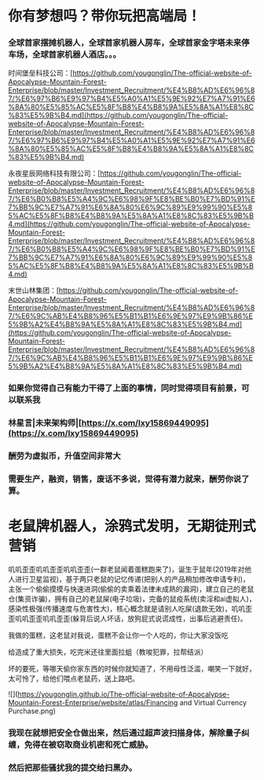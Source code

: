# 你有梦想吗？带你玩把高端局！

### 全球首家摆摊机器人，全球首家机器人房车，全球首家金字塔未来停车场，全球首家机器人酒店。。。

时间堡垒科技公司：[https://github.com/yougonglin/The-official-website-of-Apocalypse-Mountain-Forest-Enterprise/blob/master/Investment_Recruitment/%E4%B8%AD%E6%96%87/%E6%97%B6%E9%97%B4%E5%A0%A1%E5%9E%92%E7%A7%91%E6%8A%80%E5%85%AC%E5%8F%B8%E4%B8%9A%E5%8A%A1%E8%8C%83%E5%9B%B4.md](https://github.com/yougonglin/The-official-website-of-Apocalypse-Mountain-Forest-Enterprise/blob/master/Investment_Recruitment/%E4%B8%AD%E6%96%87/%E6%97%B6%E9%97%B4%E5%A0%A1%E5%9E%92%E7%A7%91%E6%8A%80%E5%85%AC%E5%8F%B8%E4%B8%9A%E5%8A%A1%E8%8C%83%E5%9B%B4.md)

永夜星辰网络科技有限公司：[https://github.com/yougonglin/The-official-website-of-Apocalypse-Mountain-Forest-Enterprise/blob/master/Investment_Recruitment/%E4%B8%AD%E6%96%87/%E6%B0%B8%E5%A4%9C%E6%98%9F%E8%BE%B0%E7%BD%91%E7%BB%9C%E7%A7%91%E6%8A%80%E6%9C%89%E9%99%90%E5%85%AC%E5%8F%B8%E4%B8%9A%E5%8A%A1%E8%8C%83%E5%9B%B4.md](https://github.com/yougonglin/The-official-website-of-Apocalypse-Mountain-Forest-Enterprise/blob/master/Investment_Recruitment/%E4%B8%AD%E6%96%87/%E6%B0%B8%E5%A4%9C%E6%98%9F%E8%BE%B0%E7%BD%91%E7%BB%9C%E7%A7%91%E6%8A%80%E6%9C%89%E9%99%90%E5%85%AC%E5%8F%B8%E4%B8%9A%E5%8A%A1%E8%8C%83%E5%9B%B4.md)

末世山林集团：[https://github.com/yougonglin/The-official-website-of-Apocalypse-Mountain-Forest-Enterprise/blob/master/Investment_Recruitment/%E4%B8%AD%E6%96%87/%E6%9C%AB%E4%B8%96%E5%B1%B1%E6%9E%97%E9%9B%86%E5%9B%A2%E4%B8%9A%E5%8A%A1%E8%8C%83%E5%9B%B4.md](https://github.com/yougonglin/The-official-website-of-Apocalypse-Mountain-Forest-Enterprise/blob/master/Investment_Recruitment/%E4%B8%AD%E6%96%87/%E6%9C%AB%E4%B8%96%E5%B1%B1%E6%9E%97%E9%9B%86%E5%9B%A2%E4%B8%9A%E5%8A%A1%E8%8C%83%E5%9B%B4.md)

### 如果你觉得自己有能力干得了上面的事情，同时觉得项目有前景，可以联系我

### 林星言|未来架构师|[https://x.com/lxy15869449095](https://x.com/lxy15869449095)

### 酬劳为虚拟币，升值空间非常大

### 需要生产，融资，销售，废话不多说，觉得有潜力就来，酬劳你说了算。

# 老鼠牌机器人，涂鸦式发明，无期徒刑式营销

叽叽歪歪叽叽歪歪叽叽歪歪(一群老鼠闻着蛋糕跑来了)，诞生于鼠年(2019年对他人进行卫星监视)，基于两只老鼠的记忆传递(把别人的产品稍加修改申请专利)，主张一个偷偷摸摸与快速进洞(偷偷的卖乘着法律未成熟的漏洞)，建立自己的老鼠仓(集资诈骗)，拥有自己的老鼠屎(电子垃圾)，完备的鼠疫系统(卖淫和ai虚拟人)，感染性极强(传播速度与危害性大)，核心概念就是请别人吃屎(退款无效)，叽叽歪歪叽叽歪歪叽叽歪歪(躲背后说人坏话，放狗屁式说谎成性，出事后逃避责任)。

我做的蛋糕，这老鼠对我说，蛋糕不会让你一个人吃的，你让大家没饭吃

给造成了重大损失，吃完米还往里面拉蛆（教唆犯罪，拉帮结派）

坏的要死，等哪天偷你家东西的时候你就知道了，不用母性泛滥，嘲笑一下就好，太可怜了，给他们喂点老鼠药，送上路吧。

![](https://yougonglin.github.io/The-official-website-of-Apocalypse-Mountain-Forest-Enterprise/website/atlas/Financing and Virtual Currency Purchase.png)

### 我现在就想把安全仓做出来，然后通过超声波扫描身体，解除量子纠缠，免得在被窃取商业机密和死亡威胁。

### 然后把那些骚扰我的提交给扫黑办。
